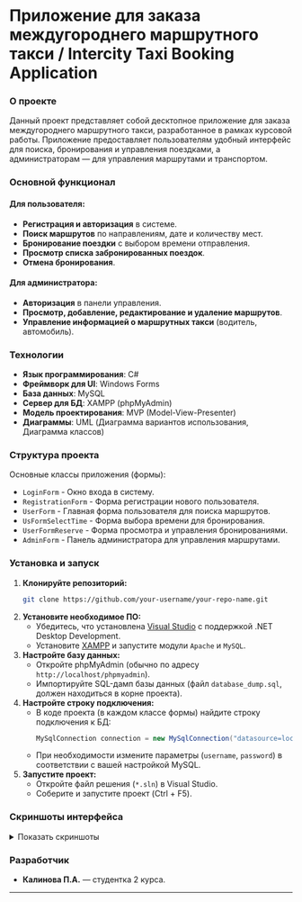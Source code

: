 
# Приложение для заказа междугороднего маршрутного такси / Intercity Taxi Booking Application

### О проекте

Данный проект представляет собой десктопное приложение для заказа междугороднего маршрутного такси, разработанное в рамках курсовой работы. Приложение предоставляет пользователям удобный интерфейс для поиска, бронирования и управления поездками, а администраторам — для управления маршрутами и транспортом.

### Основной функционал

#### Для пользователя:
*   **Регистрация и авторизация** в системе.
*   **Поиск маршрутов** по направлениям, дате и количеству мест.
*   **Бронирование поездки** с выбором времени отправления.
*   **Просмотр списка забронированных поездок**.
*   **Отмена бронирования**.

#### Для администратора:
*   **Авторизация** в панели управления.
*   **Просмотр, добавление, редактирование и удаление маршрутов**.
*   **Управление информацией о маршрутных такси** (водитель, автомобиль).

### Технологии

*   **Язык программирования**: C#
*   **Фреймворк для UI**: Windows Forms
*   **База данных**: MySQL
*   **Сервер для БД**: XAMPP (phpMyAdmin)
*   **Модель проектирования**: MVP (Model-View-Presenter)
*   **Диаграммы**: UML (Диаграмма вариантов использования, Диаграмма классов)

### Структура проекта

Основные классы приложения (формы):
*   `LoginForm` - Окно входа в систему.
*   `RegistrationForm` - Форма регистрации нового пользователя.
*   `UserForm` - Главная форма пользователя для поиска маршрутов.
*   `UsFormSelectTime` - Форма выбора времени для бронирования.
*   `UserFormReserve` - Форма просмотра и управления бронированиями.
*   `AdminForm` - Панель администратора для управления маршрутами.

### Установка и запуск

1.  **Клонируйте репозиторий:**
    ```bash
    git clone https://github.com/your-username/your-repo-name.git
    ```
2.  **Установите необходимое ПО:**
    *   Убедитесь, что установлена [Visual Studio](https://visualstudio.microsoft.com/ru/) с поддержкой .NET Desktop Development.
    *   Установите [XAMPP](https://www.apachefriends.org/ru/index.html) и запустите модули `Apache` и `MySQL`.
3.  **Настройте базу данных:**
    *   Откройте phpMyAdmin (обычно по адресу `http://localhost/phpmyadmin`).
    *   Импортируйте SQL-дамп базы данных (файл `database_dump.sql`, должен находиться в корне проекта).
4.  **Настройте строку подключения:**
    *   В коде проекта (в каждом классе формы) найдите строку подключения к БД:
        ```csharp
        MySqlConnection connection = new MySqlConnection("datasource=localhost;port=3306;username=root;password=");
        ```
    *   При необходимости измените параметры (`username`, `password`) в соответствии с вашей настройкой MySQL.
5.  **Запустите проект:**
    *   Откройте файл решения (`*.sln`) в Visual Studio.
    *   Соберите и запустите проект (Ctrl + F5).

### Скриншоты интерфейса

<details>
<summary>Показать скриншоты</summary>

*   **Окно входа:**
  <img width="306" height="399" alt="image" src="https://github.com/user-attachments/assets/cd306c88-fb76-4ee9-9dd2-56e21754b5a4" />
*   **Форма регистрации:**
  <img width="306" height="395" alt="image" src="https://github.com/user-attachments/assets/1892bbd6-73ea-4975-bc37-0badd195ddd2" />
*   **Поиск маршрута:**
  <img width="306" height="398" alt="image" src="https://github.com/user-attachments/assets/e458b59f-f943-4f2a-815d-f5eb4950d41b" />
*   **Бронирование:**
  <img width="256" height="324" alt="image" src="https://github.com/user-attachments/assets/74b1a117-f5e0-408e-b524-d9c04a1d2dfe" />
*   **Мои заказы:**
  <img width="273" height="345" alt="image" src="https://github.com/user-attachments/assets/c249480d-9c67-432e-8af9-e638954a1449" />
*   **Панель администратора:**
  <img width="272" height="348" alt="image" src="https://github.com/user-attachments/assets/37517e6e-ea97-4fca-858f-423305084095" />

</details>

### Разработчик

*   **Калинова П.А.** — студентка 2 курса.



---
